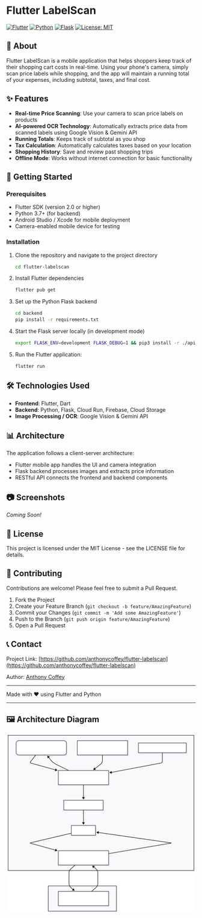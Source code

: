 # Flutter LabelScan

[![Flutter](https://img.shields.io/badge/Flutter-02569B?style=for-the-badge&logo=flutter&logoColor=white)](https://flutter.dev/)
[![Python](https://img.shields.io/badge/Python-3776AB?style=for-the-badge&logo=python&logoColor=white)](https://www.python.org/)
[![Flask](https://img.shields.io/badge/Flask-000000?style=for-the-badge&logo=flask&logoColor=white)](https://flask.palletsprojects.com/)
[![License: MIT](https://img.shields.io/badge/License-MIT-yellow.svg)](https://opensource.org/licenses/MIT)

## 📱 About

Flutter LabelScan is a mobile application that helps shoppers keep track of their shopping cart costs in real-time. Using your phone's camera, simply scan price labels while shopping, and the app will maintain a running total of your expenses, including subtotal, taxes, and final cost.

## ✨ Features

- **Real-time Price Scanning**: Use your camera to scan price labels on products
- **AI-powered OCR Technology**: Automatically extracts price data from scanned labels using Google Vision & Gemini API
- **Running Totals**: Keeps track of subtotal as you shop
- **Tax Calculation**: Automatically calculates taxes based on your location
- **Shopping History**: Save and review past shopping trips
- **Offline Mode**: Works without internet connection for basic functionality

## 🚀 Getting Started

### Prerequisites

- Flutter SDK (version 2.0 or higher)
- Python 3.7+ (for backend)
- Android Studio / Xcode for mobile deployment
- Camera-enabled mobile device for testing

### Installation

1. Clone the repository and navigate to the project directory
   ```bash
   cd flutter-labelscan
   ```

2. Install Flutter dependencies
   ```bash
   flutter pub get
   ```

3. Set up the Python Flask backend
   ```bash
   cd backend
   pip install -r requirements.txt
   ```

4. Start the Flask server locally (in development mode)
   ```bash
   export FLASK_ENV=development FLASK_DEBUG=1 && pip3 install -r ./api/requirements.txt && python3 -m flask --app api/app:create_app run --reload -p 5328
   ```

5. Run the Flutter application:
   ```bash
   flutter run
   ```

## 🛠️ Technologies Used

- **Frontend**: Flutter, Dart
- **Backend**: Python, Flask, Cloud Run, Firebase, Cloud Storage
- **Image Processing / OCR**: Google Vision & Gemini API

## 📊 Architecture

The application follows a client-server architecture:
- Flutter mobile app handles the UI and camera integration
- Flask backend processes images and extracts price information
- RESTful API connects the frontend and backend components

## 📷 Screenshots

*Coming Soon!*

## 📜 License

This project is licensed under the MIT License - see the LICENSE file for details.

## 🤝 Contributing

Contributions are welcome! Please feel free to submit a Pull Request.

1. Fork the Project
2. Create your Feature Branch (`git checkout -b feature/AmazingFeature`)
3. Commit your Changes (`git commit -m 'Add some AmazingFeature'`)
4. Push to the Branch (`git push origin feature/AmazingFeature`)
5. Open a Pull Request

## 📞 Contact

Project Link: [https://github.com/anthonycoffey/flutter-labelscan](https://github.com/anthonycoffey/flutter-labelscan)

Author: [Anthony Coffey](https://coffey.codes/)

---

Made with ❤️ using Flutter and Python

--- 

## 🖼️ Architecture Diagram

![Architecture Diagram](diagram.svg)